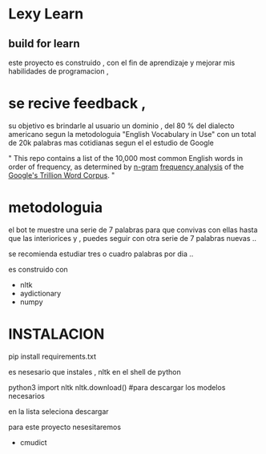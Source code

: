 # Lexy Learn 

## build for learn 

este proyecto es construido , con el fin de  aprendizaje y mejorar  mis habilidades de programacion ,
# se recive feedback , 


su  objetivo  es brindarle al usuario  un dominio , del 80 %  del dialecto  americano 
segun la metodologuia "English Vocabulary in Use"  con un total de 20k palabras mas cotidianas segun el el estudio de Google 

"
This repo contains a list of the 10,000 most common English words in order of frequency, as determined by [n-gram](https://en.wikipedia.org/wiki/N-gram) [frequency analysis](https://en.wikipedia.org/wiki/Frequency_analysis) of the [Google's Trillion Word Corpus](https://books.google.com/ngrams/info).
"


# metodologuia 

el bot  te muestre una serie de 7 palabras para que convivas con ellas hasta  que las interiorices
y , puedes seguir con otra serie de 7 palabras nuevas .. 

se recomienda estudiar tres o cuadro palabras por dia .. 



 es construido con 
- nltk 
- aydictionary  
- numpy 



# INSTALACION 

pip install requirements.txt

es nesesario que instales , nltk  en el shell de python 

python3 
import nltk
nltk.download() #para descargar los modelos necesarios

en la lista seleciona descargar 

para este proyecto nesesitaremos 
- cmudict


